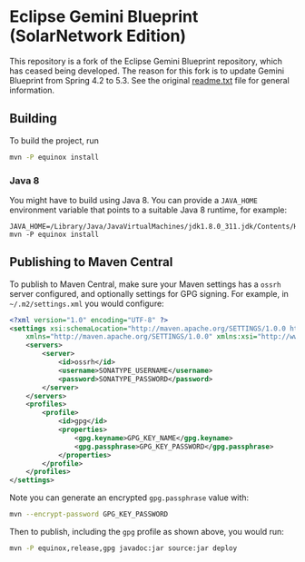 # Eclipse Gemini Blueprint (SolarNetwork Edition)

This repository is a fork of the Eclipse Gemini Blueprint repository, which has ceased being
developed. The reason for this fork is to update Gemini Blueprint from Spring 4.2 to 5.3.
See the original [readme.txt](./readme.txt) file for general information.

## Building

To build the project, run

```sh
mvn -P equinox install
```

### Java 8

You might have to build using Java 8. You can provide a `JAVA_HOME` environment variable that points
to a suitable Java 8 runtime, for example:

```
JAVA_HOME=/Library/Java/JavaVirtualMachines/jdk1.8.0_311.jdk/Contents/Home mvn -P equinox install
```

## Publishing to Maven Central

To publish to Maven Central, make sure your Maven settings has a `ossrh` server configured, and
optionally settings for GPG signing. For example, in `~/.m2/settings.xml` you would configure:

```xml
<?xml version="1.0" encoding="UTF-8" ?>
<settings xsi:schemaLocation="http://maven.apache.org/SETTINGS/1.0.0 http://maven.apache.org/xsd/settings-1.0.0.xsd"
	xmlns="http://maven.apache.org/SETTINGS/1.0.0" xmlns:xsi="http://www.w3.org/2001/XMLSchema-instance">
	<servers>
		<server>
			<id>ossrh</id>
			<username>SONATYPE_USERNAME</username>
			<password>SONATYPE_PASSWORD</password>
		</server>
	</servers>
	<profiles>
		<profile>
			<id>gpg</id>
			<properties>
				<gpg.keyname>GPG_KEY_NAME</gpg.keyname>
				<gpg.passphrase>GPG_KEY_PASSWORD</gpg.passphrase>
			</properties>
		</profile>
	</profiles>
</settings>
```

Note you can generate an encrypted `gpg.passphrase` value with:

```sh
mvn --encrypt-password GPG_KEY_PASSWORD
```

Then to publish, including the `gpg` profile as shown above, you would run:

```sh
mvn -P equinox,release,gpg javadoc:jar source:jar deploy
```
